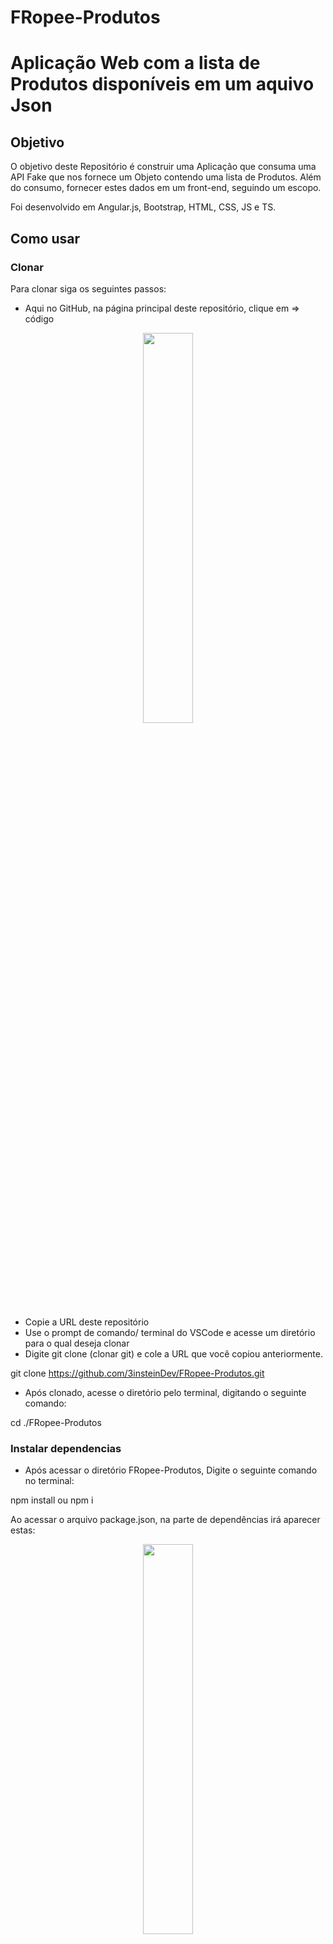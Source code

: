 # FRopee-Produtos

# Aplicação Web com a lista de Produtos disponíveis em um aquivo Json

## Objetivo

O objetivo deste Repositório é construir uma Aplicação que consuma uma API Fake que nos fornece um Objeto contendo uma lista de Produtos. 
Além do consumo, fornecer estes dados em um front-end, seguindo um escopo.

Foi desenvolvido em Angular.js, Bootstrap, HTML, CSS, JS e TS.



## Como usar

### Clonar

Para clonar siga os seguintes passos:

* Aqui no GitHub, na página principal deste repositório, clique em => código
<p float="left" align="center">
  <img src="./public/img/Clonar-repositorio.PNG" width="40%" />  
</p>

* Copie a URL deste repositório
* Use o prompt de comando/ terminal do VSCode e acesse um diretório para o qual deseja clonar
* Digite git clone (clonar git) e cole a URL que você copiou anteriormente.

git clone https://github.com/3insteinDev/FRopee-Produtos.git

* Após clonado, acesse o diretório pelo terminal, digitando o seguinte comando:

cd ./FRopee-Produtos


### Instalar dependencias
* Após acessar o diretório FRopee-Produtos, Digite o seguinte comando no terminal:

npm install   ou   npm i

Ao acessar o arquivo package.json, na parte de dependências irá aparecer estas:

<p float="left" align="center">
  <img src="./public/img/package-dependencies.PNG" width="40%" />  
</p>

### Rodar servidor

Com um dos seguintes comandos será possível iniciar o servidor 

ng -serve

no seguinte endereço:

http://localhost:4200/

## Observação
* Projeto em Andamento ...

-Falta desempenhar a função de Search